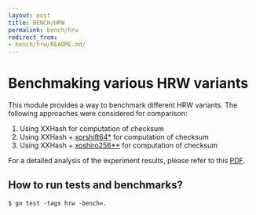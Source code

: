 ```yaml
---
layout: post
title: BENCH/HRW
permalink: bench/hrw
redirect_from:
- bench/hrw/README.md/
---
```


# Benchmaking various HRW variants

This module provides a way to benchmark different HRW variants. The following approaches were considered for comparison:
1. Using XXHash for computation of checksum
2. Using XXHash + [xorshift64*](https://en.wikipedia.org/wiki/Xorshift#xorshift*) for computation of checksum
3. Using XXHash + [xoshiro256**](http://xoshiro.di.unimi.it/) for computation of checksum

For a detailed analysis of the experiment results, please refer to this [PDF](experiments.pdf).

## How to run tests and benchmarks?

```console
$ go test -tags hrw -bench=. 
```
